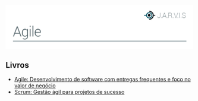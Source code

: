 ![](../_covers/cover-agile.png)

## Livros
- [Agile: Desenvolvimento de software com entregas frequentes e foco no valor de negócio](http://www.casadocodigo.com.br/products/livro-agile)
- [Scrum: Gestão ágil para projetos de sucesso](http://www.casadocodigo.com.br/products/livro-scrum)